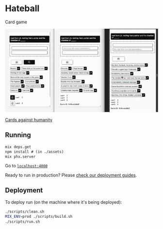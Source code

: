 # Hateball

Card game

![demo](demo.gif)

[Cards against humanity](https://en.wikipedia.org/wiki/Cards_Against_Humanity)

## Running

```
mix deps.get
npm install # (in ./assets)
mix phx.server
```

Go to [`localhost:4000`](http://localhost:4000)

Ready to run in production? Please [check our deployment guides](https://hexdocs.pm/phoenix/deployment.html).

## Deployment

To deploy run (on the machine where it's being deployed):

```bash
./scripts/clean.sh
MIX_ENV=prod ./scripts/build.sh
./scripts/run.sh
```
